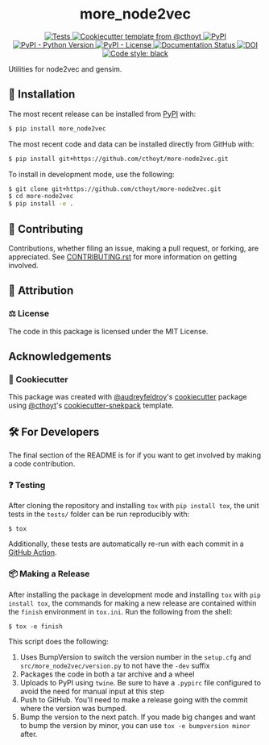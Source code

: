 <!--
<p align="center">
  <img src="https://github.com/cthoyt/more-node2vec/raw/main/docs/source/logo.png" height="150">
</p>
-->

<h1 align="center">
  more_node2vec
</h1>

<p align="center">
    <a href="https://github.com/cthoyt/more-node2vec/actions?query=workflow%3ATests">
        <img alt="Tests" src="https://github.com/cthoyt/more-node2vec/workflows/Tests/badge.svg" />
    </a>
    <a href="https://github.com/cthoyt/cookiecutter-python-package">
        <img alt="Cookiecutter template from @cthoyt" src="https://img.shields.io/badge/Cookiecutter-snekpack-blue" /> 
    </a>
    <a href="https://pypi.org/project/more_node2vec">
        <img alt="PyPI" src="https://img.shields.io/pypi/v/more_node2vec" />
    </a>
    <a href="https://pypi.org/project/more_node2vec">
        <img alt="PyPI - Python Version" src="https://img.shields.io/pypi/pyversions/more_node2vec" />
    </a>
    <a href="https://github.com/cthoyt/more-node2vec/blob/main/LICENSE">
        <img alt="PyPI - License" src="https://img.shields.io/pypi/l/more_node2vec" />
    </a>
    <a href='https://more_node2vec.readthedocs.io/en/latest/?badge=latest'>
        <img src='https://readthedocs.org/projects/more_node2vec/badge/?version=latest' alt='Documentation Status' />
    </a>
    <a href="https://zenodo.org/badge/latestdoi/400463203">
        <img src="https://zenodo.org/badge/400463203.svg" alt="DOI">
    </a>
    <a href='https://github.com/psf/black'>
        <img src='https://img.shields.io/badge/code%20style-black-000000.svg' alt='Code style: black' />
    </a>
</p>

Utilities for node2vec and gensim.

## 🚀 Installation

The most recent release can be installed from
[PyPI](https://pypi.org/project/more_node2vec/) with:

```bash
$ pip install more_node2vec
```

The most recent code and data can be installed directly from GitHub with:

```bash
$ pip install git+https://github.com/cthoyt/more-node2vec.git
```

To install in development mode, use the following:

```bash
$ git clone git+https://github.com/cthoyt/more-node2vec.git
$ cd more-node2vec
$ pip install -e .
```

## 👐 Contributing

Contributions, whether filing an issue, making a pull request, or forking, are appreciated. See
[CONTRIBUTING.rst](https://github.com/cthoyt/more-node2vec/blob/master/CONTRIBUTING.rst) for more information on getting involved.

## 👀 Attribution

### ⚖️ License

The code in this package is licensed under the MIT License.

<!--
### 📖 Citation

Citation goes here!
-->

## Acknowledgements

<!--
### 🎁 Support

This project has been supported by the following organizations (in alphabetical order):

- [Harvard Program in Therapeutic Science - Laboratory of Systems Pharmacology](https://hits.harvard.edu/the-program/laboratory-of-systems-pharmacology/)

-->

<!--
### 💰 Funding

This project has been supported by the following grants:

| Funding Body                                             | Program                                                                                                                       | Grant           |
|----------------------------------------------------------|-------------------------------------------------------------------------------------------------------------------------------|-----------------|
| DARPA                                                    | [Automating Scientific Knowledge Extraction (ASKE)](https://www.darpa.mil/program/automating-scientific-knowledge-extraction) | HR00111990009   |
-->

### 🍪 Cookiecutter

This package was created with [@audreyfeldroy](https://github.com/audreyfeldroy)'s
[cookiecutter](https://github.com/cookiecutter/cookiecutter) package using [@cthoyt](https://github.com/cthoyt)'s
[cookiecutter-snekpack](https://github.com/cthoyt/cookiecutter-snekpack) template.

## 🛠️ For Developers

The final section of the README is for if you want to get involved by making a code contribution.

### ❓ Testing

After cloning the repository and installing `tox` with `pip install tox`, the unit tests in the `tests/` folder can be
run reproducibly with:

```shell
$ tox
```

Additionally, these tests are automatically re-run with each commit in a [GitHub Action](https://github.com/cthoyt/more-node2vec/actions?query=workflow%3ATests).

### 📦 Making a Release

After installing the package in development mode and installing
`tox` with `pip install tox`, the commands for making a new release are contained within the `finish` environment
in `tox.ini`. Run the following from the shell:

```shell
$ tox -e finish
```

This script does the following:

1. Uses BumpVersion to switch the version number in the `setup.cfg` and
   `src/more_node2vec/version.py` to not have the `-dev` suffix
2. Packages the code in both a tar archive and a wheel
3. Uploads to PyPI using `twine`. Be sure to have a `.pypirc` file configured to avoid the need for manual input at this
   step
4. Push to GitHub. You'll need to make a release going with the commit where the version was bumped.
5. Bump the version to the next patch. If you made big changes and want to bump the version by minor, you can
   use `tox -e bumpversion minor` after.
